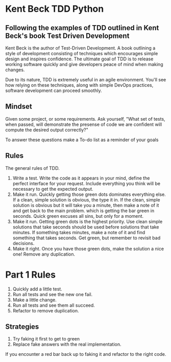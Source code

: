 # Kent Beck TDD Python
## Following the examples of TDD outlined in Kent Beck's book Test Driven Development

Kent Beck is the author of Test-Driven Development. A book outlining a style of development consisting of techniques which encourages simple design and inspires confidence. The ultimate goal of TDD is to release working software quickly and give developers peace of mind when making changes.

Due to its nature, TDD is extremely useful in an agile environment. You'll see how relying on these techniques, along with simple DevOps practices, software development can proceed smoothly.

## Mindset
Given some project, or some requirements. Ask yourself, "What set of tests, when passed, will demonstrate the presense of code we are confident will compute the desired output correctly?"

To answer these questions make a To-do list as a reminder of your goals

## Rules
The general rules of TDD.

1. Write a test. Write the code as it appears in your mind, define the perfect interface for your request. Include everything you think will be necessary to get the expected output.
2. Make it run. Quickly getting those green dots dominates everything else. If a clean, simple solution is obvious, the type it in. If the clean, simple solution is obvious but it will take you a minute, then make a note of it and get back to the main problem. which is getting the bar green in seconds. Quick green excuses all sins, but only for a moment.
2. Make it run. Getting green dots is the highest priority. Use clean simple solutions that take seconds should be used before solutions that take minutes. If something takes minutes, make a note of it and find something that takes seconds. Get green, but remember to revisit bad decisions.
3. Make it right. Once you have those green dots, make the solution a nice one! Remove any duplication.

# Part 1 Rules
1. Quickly add a little test.
2. Run all tests and see the new one fail.
3. Make a little change.
4. Run all tests and see them all succeed.
5. Refactor to remove duplication.

## Strategies
1. Try faking it first to get to green
2. Replace fake answers with the real implementation.

If you encounter a red bar back up to faking it and refactor to the right code. 